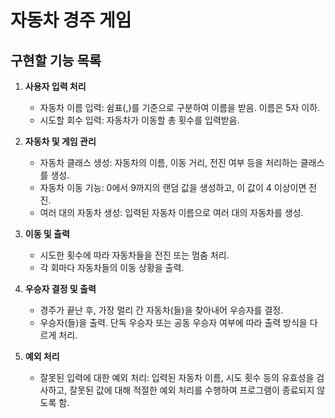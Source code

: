 # 자동차 경주 게임

## 구현할 기능 목록

1. **사용자 입력 처리**
    - 자동차 이름 입력: 쉼표(,)를 기준으로 구분하여 이름을 받음. 이름은 5자 이하.
    - 시도할 회수 입력: 자동차가 이동할 총 횟수를 입력받음.

2. **자동차 및 게임 관리**
    - 자동차 클래스 생성: 자동차의 이름, 이동 거리, 전진 여부 등을 처리하는 클래스를 생성.
    - 자동차 이동 기능: 0에서 9까지의 랜덤 값을 생성하고, 이 값이 4 이상이면 전진.
    - 여러 대의 자동차 생성: 입력된 자동차 이름으로 여러 대의 자동차를 생성.

3. **이동 및 출력**
    - 시도한 횟수에 따라 자동차들을 전진 또는 멈춤 처리.
    - 각 회마다 자동차들의 이동 상황을 출력.

4. **우승자 결정 및 출력**
    - 경주가 끝난 후, 가장 멀리 간 자동차(들)을 찾아내어 우승자를 결정.
    - 우승자(들)을 출력. 단독 우승자 또는 공동 우승자 여부에 따라 출력 방식을 다르게 처리.

5. **예외 처리**
    - 잘못된 입력에 대한 예외 처리: 입력된 자동차 이름, 시도 횟수 등의 유효성을 검사하고, 잘못된 값에 대해 적절한 예외 처리를 수행하여 프로그램이 종료되지 않도록 함.
